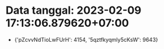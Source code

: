 # Data tanggal: 2023-02-09 17:13:06.879620+07:00

* {'pZcvvNdTioLwFUrH': 4154, '5qztfkyqmly5cKsW': 9643}
